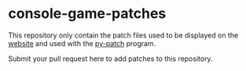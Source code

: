 # console-game-patches

This repository only contain the patch files used to be displayed on the [website](https://illusion0001.github.io/patch/#patches) and used with the [py-patch](https://github.com/illusion0001/py-patcher-bin/releases/latest) program.

Submit your pull request here to add patches to this repository.
